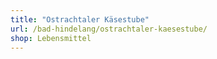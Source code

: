 ```yaml
---
title: "Ostrachtaler Käsestube"
url: /bad-hindelang/ostrachtaler-kaesestube/
shop: Lebensmittel
---
```

